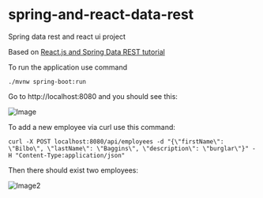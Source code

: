 # spring-and-react-data-rest
Spring data rest and react ui project

Based on [React.js and Spring Data REST tutorial](https://spring.io/guides/tutorials/react-and-spring-data-rest/)

To run the application use command

``./mvnw spring-boot:run``

Go to http://localhost:8080 and you should see this:

![Image](https://user-images.githubusercontent.com/31535617/79051041-35badd00-7c2e-11ea-83a4-555c233c0859.png)

To add a new employee via curl use this command:

 <pre><code>curl -X POST localhost:8080/api/employees -d "{\"firstName\": \"Bilbo\", \"lastName\": \"Baggins\", \"description\": \"burglar\"}" -H "Content-Type:application/json"</code></pre>

Then there should exist two employees:

![Image2](https://user-images.githubusercontent.com/31535617/79051102-90543900-7c2e-11ea-95f0-73f8d6bcd10a.png)

